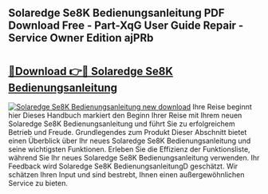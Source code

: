 ## Solaredge Se8K Bedienungsanleitung PDF Download Free - Part-XqG User Guide Repair - Service Owner Edition ajPRb

# <h2><a href="http://df1oo3.blite.top/?on=Solaredge+Se8K+Bedienungsanleitung">🔗Download 👉🔴 Solaredge Se8K Bedienungsanleitung</a></h2>

[![Solaredge Se8K Bedienungsanleitung new download](https://i.imgur.com/lujVjoI.png)](http://df1oo3.blite.top/?on=Solaredge+Se8K+Bedienungsanleitung)
Ihre Reise beginnt hier Dieses Handbuch markiert den Beginn Ihrer Reise mit Ihrem neuen Solaredge Se8K Bedienungsanleitung und führt Sie zu erfolgreichem Betrieb und Freude. Grundlegendes zum Produkt Dieser Abschnitt bietet einen Überblick über Ihr neues Solaredge Se8K Bedienungsanleitung und seine wichtigsten Funktionen. Erleben Sie die Effizienz der Funktionsliste, während Sie Ihr neues Solaredge Se8K Bedienungsanleitung verwenden. Ihr Feedback wird Solaredge Se8K BedienungsanleitungD geschätzt. Wir schätzen Ihren Input und sind bestrebt, Ihnen einen außergewöhnlichen Service zu bieten.
